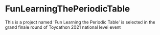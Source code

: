 # FunLearningThePeriodicTable
This is a project named 'Fun Learning the Periodic Table' is selected in the grand finale round of Toycathon 2021 national level event
